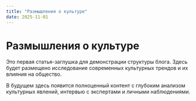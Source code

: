 ```yaml
---
title: "Размышления о культуре"
date: 2025-11-01
---
```


# Размышления о культуре

Это первая статья-заглушка для демонстрации структуры блога. Здесь будет размещено исследование современных культурных трендов и их влияния на общество.

В будущем здесь появится полноценный контент с глубоким анализом культурных явлений, интервью с экспертами и личными наблюдениями.
